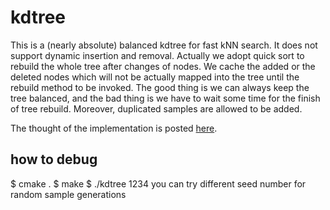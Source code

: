 # kdtree
This is a (nearly absolute) balanced kdtree for fast kNN search. It does not
support dynamic insertion and removal. Actually we adopt quick sort to rebuild
the whole tree after changes of nodes. We cache the added or the deleted nodes
which will not be actually mapped into the tree until the rebuild method to be
invoked. The good thing is we can always keep the tree balanced, and the bad
thing is we have to wait some time for the finish of tree rebuild. Moreover,
duplicated samples are allowed to be added.

The thought of the implementation is posted [here](https://www.joinquant.com/post/2843).

## how to debug

$ cmake .
$ make
$ ./kdtree 1234
you can try different seed number for random sample generations